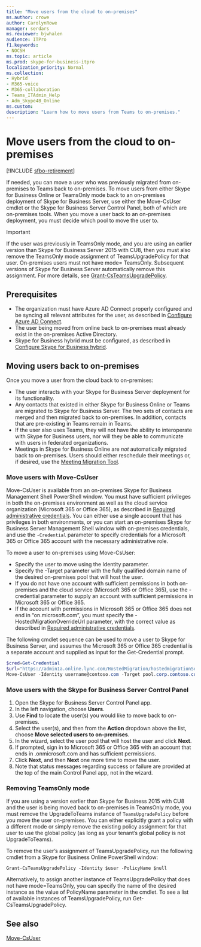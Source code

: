 ```yaml
---
title: "Move users from the cloud to on-premises"
ms.author: crowe
author: CarolynRowe
manager: serdars
ms.reviewer: bjwhalen
audience: ITPro
f1.keywords:
- NOCSH
ms.topic: article
ms.prod: skype-for-business-itpro
localization_priority: Normal
ms.collection: 
- Hybrid 
- M365-voice
- M365-collaboration
- Teams_ITAdmin_Help
- Adm_Skype4B_Online
ms.custom:
description: "Learn how to move users from Teams to on-premises."
---
```


# Move users from the cloud to on-premises 

[!INCLUDE [sfbo-retirement](../../Hub/includes/sfbo-retirement.md)]

If needed, you can move a user who was previously migrated from on-premises to Teams back to on-premises. To move users from either Skype for Business Online or TeamsOnly mode back to an on-premises deployment of Skype for Business Server, use either the Move-CsUser cmdlet or the Skype for Business Server Control Panel, both of which are on-premises tools. When you move a user back to an on-premises deployment, you must decide which pool to move the user to.

> [!Important]
> If the user was previously in TeamsOnly mode, and you are using an earlier version than Skype for Business Server 2015 with CU8, then you must also remove the TeamsOnly mode assignment of TeamsUpgradePolicy for that user. On-premises users must not have mode= TeamsOnly.  Subsequent versions of Skype for Business Server automatically remove this assignment. For more details, see [Grant-CsTeamsUpgradePolicy](/powershell/module/skype/grant-csteamsupgradepolicy).

## Prerequisites

- The organization must have Azure AD Connect properly configured and be syncing all relevant attributes for the user, as described in [Configure Azure AD Connect](configure-azure-ad-connect.md).
- The user being moved from online back to on-premises must already exist in the on-premises Active Directory.
- Skype for Business hybrid must be configured, as described in [Configure Skype for Business hybrid](configure-federation-with-skype-for-business-online.md).

## Moving users back to on-premises

Once you move a user from the cloud back to on-premises:

- The user interacts with your Skype for Business Server deployment for its functionality. 
- Any contacts that existed in either Skype for Business Online or Teams are migrated  to Skype for Business Server. The two sets of contacts are merged and then migrated back to on-premises.  In addition, contacts that are pre-existing in Teams remain in Teams.
- If the user also uses Teams, they will not have the ability to interoperate with Skype for Business users, nor will they be able to communicate with users in federated organizations.
- Meetings in Skype for Business Online are *not* automatically migrated back to on-premises. Users should either reschedule their meetings or, if desired, use the [Meeting Migration Tool](https://support.office.com/article/2b525fe6-ed0f-4331-b533-c31546fcf4d4).

### Move users with Move-CsUser

Move-CsUser is available from an on-premises Skype for Business Management Shell PowerShell window. You must have sufficient privileges in both the on-premises environment as well as the cloud service organization (Microsoft 365 or Office 365), as described in [Required administrative credentials](move-users-between-on-premises-and-cloud.md#required-administrative-credentials). You can either use a single account that has privileges in both environments, or you can start an on-premises Skype for Business Server Management Shell window with on-premises credentials, and use the `-Credential` parameter to specify credentials for a Microsoft 365 or Office 365 account with the necessary administrative role.

To move a user to on-premises using Move-CsUser:

- Specify the user to move using the Identity parameter.
- Specify the -Target parameter with the fully qualified domain name of the desired on-premises pool that will host the user.
- If you do not have one account with sufficient permissions in both on-premises and the cloud service (Microsoft 365 or Office 365), use the -credential parameter to supply an account with sufficient permissions in Microsoft 365 or Office 365.
- If the account with permissions in Microsoft 365 or Office 365 does not end in “on.microsoft.com”, you must specify the -HostedMigrationOverrideUrl parameter, with the correct value as described in [Required administrative credentials](move-users-between-on-premises-and-cloud.md#required-administrative-credentials).

The following cmdlet sequence can be used to move a user to Skype for Business Server, and assumes the Microsoft 365 or Office 365 credential is a separate account and supplied as input for the Get-Credential prompt.

```PowerShell
$cred=Get-Credential
$url="https://admin1a.online.lync.com/HostedMigration/hostedmigrationService.svc"
Move-CsUser -Identity username@contoso.com -Target pool.corp.contoso.com -Credential $cred -HostedMigrationOverrideUrl $url
```

### Move users with the Skype for Business Server Control Panel

1. Open the Skype for Business Server Control Panel app.
2. In the left navigation, choose **Users**.
3. Use **Find** to locate the user(s) you would like to move back to on-premises.
4. Select the user(s), and then from the **Action** dropdown above the list, choose **Move selected users to on-premises**.
5. In the wizard, select the user pool that will host the user and click **Next**.
6. If prompted, sign in to Microsoft 365 or Office 365 with an account that ends in .onmicrosoft.com and has sufficient permissions.
7. Click **Next**, and then **Next** one more time to move the user.
8. Note that status messages regarding success or failure are provided at the top of the main Control Panel app, not in the wizard.

### Removing TeamsOnly mode

If you are using a version earlier than Skype for Business 2015 with CU8 and the user is being moved back to on-premises in TeamsOnly mode, you must remove the UpgradeToTeams instance of `TeamsUpgradePolicy` before you move the user on-premises. You can either explicitly grant a policy with a different mode or simply remove the existing policy assignment for that user to use the global policy (as long as your tenant’s global policy is not UpgradeToTeams).

To remove the user’s assignment of TeamsUpgradePolicy, run the following cmdlet from a Skype for Business Online PowerShell window:

`Grant-CsTeamsUpgradePolicy -Identity $user -PolicyName $null`

Alternatively, to assign another instance of TeamsUpgradePolicy that does not have mode=TeamsOnly, you can specify the name of the desired instance as the value of PolicyName parameter in the cmdlet. To see a list of available instances of TeamsUpgradePolicy, run Get-CsTeamsUpgradePolicy.


## See also

[Move-CsUser](/powershell/module/skype/move-csuser)